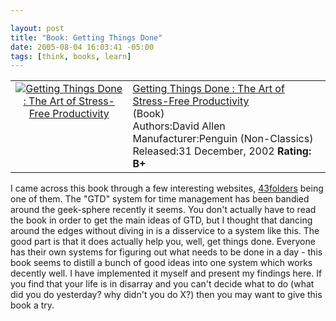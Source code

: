 ```yaml
--- 

layout: post
title: "Book: Getting Things Done"
date: 2005-08-04 16:03:41 -05:00
tags: [think, books, learn]
---
```

<table>
<tbody>
<tr>
<td align="center" valign="top"><a href="http://www.amazon.com/exec/obidos/ASIN/0142000280/basezero-20?dev-t=0DKT9N7FZR2FT96TZEG2%26camp=2025%26link_code=sp1"><img class="serendipity_amazonchr_pic" src="http://images.amazon.com/images/P/0142000280.01.MZZZZZZZ.jpg" alt="Getting Things Done : The Art of Stress-Free Productivity" /></a></td>
<td valign="top">
<div class="serendipity_amazonchr_title"><a href="http://www.amazon.com/exec/obidos/ASIN/0142000280/basezero-20?dev-t=0DKT9N7FZR2FT96TZEG2%26camp=2025%26link_code=sp1">Getting Things Done : The Art of Stress-Free Productivity</a></div>
<div class="serendipity_amazonchr_catalog">(Book)</div>
<div class="serendipity_amazonchr_extra">Authors:David  Allen
Manufacturer:Penguin (Non-Classics)
Released:31 December, 2002
<strong>Rating: B+</strong></div></td>
</tr>
</tbody>
</table>
I came across this book through a few interesting websites, <a href="http://43folders.com/">43folders</a> being one of them.  The "GTD" system for time management has been bandied around the geek-sphere recently it seems.  You don't actually have to read the book in order to get the main ideas of GTD, but I thought that dancing around the edges without diving in is a disservice to a system like this.   The good part is that it does actually help you, well, get things done.  Everyone has their own systems for figuring out what needs to be done in a day - this book seems to distill a bunch of good ideas into one system which works decently well.  I have implemented it myself and present my findings here.  If you find that your life is in disarray and you can't decide what to do (what did you do yesterday? why didn't you do X?) then you may want to give this book a try.
